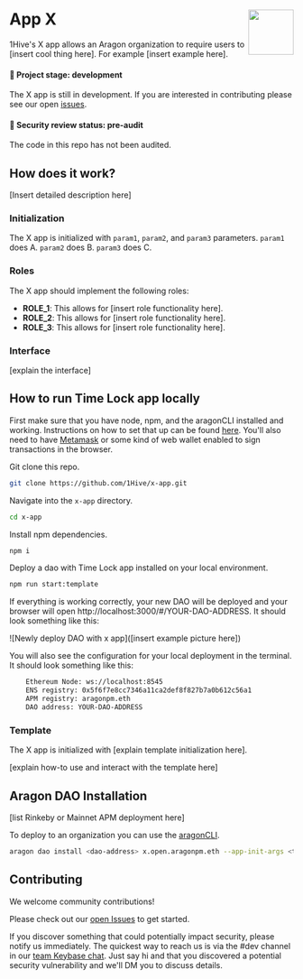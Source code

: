 # App X <img align="right" src="https://github.com/1Hive/website/blob/master/website/static/img/bee.png" height="80px" />

1Hive's X app allows an Aragon organization to require users to [insert cool thing here]. For example [insert example here].

#### 🐲 Project stage: development

The X app is still in development. If you are interested in contributing please see our open [issues](https://github.com/1hive/x-app/issues).

#### 🚨 Security review status: pre-audit

The code in this repo has not been audited.

## How does it work?

[Insert detailed description here]

### Initialization

The X app is initialized with `param1`, `param2`, and `param3` parameters. `param1` does A. `param2` does B. `param3` does C.

### Roles

The X app should implement the following roles:
- **ROLE_1**: This allows for [insert role functionality here].
- **ROLE_2**: This allows for [insert role functionality here].
- **ROLE_3**: This allows for [insert role functionality here].

### Interface

[explain the interface]

## How to run Time Lock app locally

First make sure that you have node, npm, and the aragonCLI installed and working. Instructions on how to set that up can be found [here](https://hack.aragon.org/docs/cli-intro.html). You'll also need to have [Metamask](https://metamask.io) or some kind of web wallet enabled to sign transactions in the browser.

Git clone this repo.

```sh
git clone https://github.com/1Hive/x-app.git
```

Navigate into the `x-app` directory.

```sh
cd x-app
```

Install npm dependencies.

```sh
npm i
```

Deploy a dao with Time Lock app installed on your local environment.

```sh
npm run start:template
```

If everything is working correctly, your new DAO will be deployed and your browser will open http://localhost:3000/#/YOUR-DAO-ADDRESS. It should look something like this:

![Newly deploy DAO with x app]([insert example picture here])

You will also see the configuration for your local deployment in the terminal. It should look something like this:

```sh
    Ethereum Node: ws://localhost:8545
    ENS registry: 0x5f6f7e8cc7346a11ca2def8f827b7a0b612c56a1
    APM registry: aragonpm.eth
    DAO address: YOUR-DAO-ADDRESS
```

### Template

The X app is initialized with [explain template initialization here].

[explain how-to use and interact with the template here]

## Aragon DAO Installation

[list Rinkeby or Mainnet APM deployment here]

To deploy to an organization you can use the [aragonCLI](https://hack.aragon.org/docs/cli-intro.html).

```sh
aragon dao install <dao-address> x.open.aragonpm.eth --app-init-args <thing1> <thing2> <thing3>
```

## Contributing

We welcome community contributions!

Please check out our [open Issues](https://github.com/1Hive/x-app/issues) to get started.

If you discover something that could potentially impact security, please notify us immediately. The quickest way to reach us is via the #dev channel in our [team Keybase chat](https://1hive.org/contribute/keybase). Just say hi and that you discovered a potential security vulnerability and we'll DM you to discuss details.
